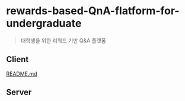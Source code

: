 # rewards-based-QnA-flatform-for-undergraduate

> 대학생을 위한 리워드 기반 Q&amp;A 플랫폼

## Client

[README.md](/client/README)

## Server
